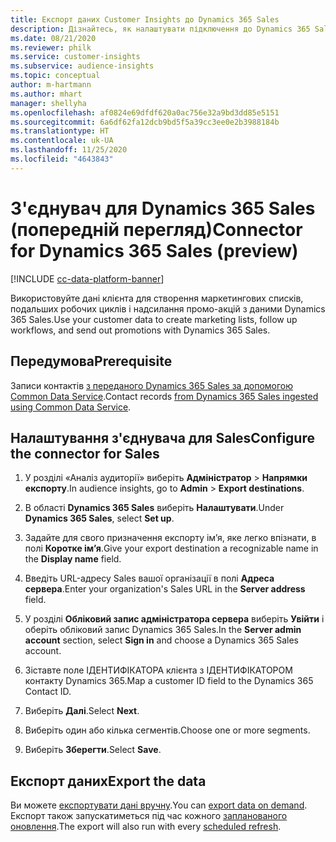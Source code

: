 ```yaml
---
title: Експорт даних Customer Insights до Dynamics 365 Sales
description: Дізнайтесь, як налаштувати підключення до Dynamics 365 Sales.
ms.date: 08/21/2020
ms.reviewer: philk
ms.service: customer-insights
ms.subservice: audience-insights
ms.topic: conceptual
author: m-hartmann
ms.author: mhart
manager: shellyha
ms.openlocfilehash: af0824e69dfdf620a0ac756e32a9bd3dd85e5151
ms.sourcegitcommit: 6a6df62fa12dcb9bd5f5a39cc3ee0e2b3988184b
ms.translationtype: HT
ms.contentlocale: uk-UA
ms.lasthandoff: 11/25/2020
ms.locfileid: "4643843"
---
```

# <a name="connector-for-dynamics-365-sales-preview"></a><span data-ttu-id="2f25a-103">З'єднувач для Dynamics 365 Sales (попередній перегляд)</span><span class="sxs-lookup"><span data-stu-id="2f25a-103">Connector for Dynamics 365 Sales (preview)</span></span>

[!INCLUDE [cc-data-platform-banner](../includes/cc-data-platform-banner.md)]

<span data-ttu-id="2f25a-104">Використовуйте дані клієнта для створення маркетингових списків, подальших робочих циклів і надсилання промо-акцій з даними Dynamics 365 Sales.</span><span class="sxs-lookup"><span data-stu-id="2f25a-104">Use your customer data to create marketing lists, follow up workflows, and send out promotions with Dynamics 365 Sales.</span></span>

## <a name="prerequisite"></a><span data-ttu-id="2f25a-105">Передумова</span><span class="sxs-lookup"><span data-stu-id="2f25a-105">Prerequisite</span></span>

<span data-ttu-id="2f25a-106">Записи контактів [з переданого Dynamics 365 Sales за допомогою Common Data Service](connect-power-query.md).</span><span class="sxs-lookup"><span data-stu-id="2f25a-106">Contact records [from Dynamics 365 Sales ingested using Common Data Service](connect-power-query.md).</span></span>

## <a name="configure-the-connector-for-sales"></a><span data-ttu-id="2f25a-107">Налаштування з'єднувача для Sales</span><span class="sxs-lookup"><span data-stu-id="2f25a-107">Configure the connector for Sales</span></span>

1. <span data-ttu-id="2f25a-108">У розділі «Аналіз аудиторії» виберіть **Адміністратор** > **Напрямки експорту**.</span><span class="sxs-lookup"><span data-stu-id="2f25a-108">In audience insights, go to **Admin** > **Export destinations**.</span></span>

1. <span data-ttu-id="2f25a-109">В області **Dynamics 365 Sales** виберіть **Налаштувати**.</span><span class="sxs-lookup"><span data-stu-id="2f25a-109">Under **Dynamics 365 Sales**, select **Set up**.</span></span>

1. <span data-ttu-id="2f25a-110">Задайте для свого призначення експорту ім’я, яке легко впізнати, в полі **Коротке ім’я**.</span><span class="sxs-lookup"><span data-stu-id="2f25a-110">Give your export destination a recognizable name in the **Display name** field.</span></span>

1. <span data-ttu-id="2f25a-111">Введіть URL-адресу Sales вашої організації в полі **Адреса сервера**.</span><span class="sxs-lookup"><span data-stu-id="2f25a-111">Enter your organization's Sales URL in the **Server address** field.</span></span>

1. <span data-ttu-id="2f25a-112">У розділі **Обліковий запис адміністратора сервера** виберіть **Увійти** і оберіть обліковий запис Dynamics 365 Sales.</span><span class="sxs-lookup"><span data-stu-id="2f25a-112">In the **Server admin account** section, select **Sign in** and choose a Dynamics 365 Sales account.</span></span>

1. <span data-ttu-id="2f25a-113">Зіставте поле ІДЕНТИФІКАТОРА клієнта з ІДЕНТИФІКАТОРОМ контакту Dynamics 365.</span><span class="sxs-lookup"><span data-stu-id="2f25a-113">Map a customer ID field to the Dynamics 365 Contact ID.</span></span>

1. <span data-ttu-id="2f25a-114">Виберіть **Далі**.</span><span class="sxs-lookup"><span data-stu-id="2f25a-114">Select **Next**.</span></span>

1. <span data-ttu-id="2f25a-115">Виберіть один або кілька сегментів.</span><span class="sxs-lookup"><span data-stu-id="2f25a-115">Choose one or more segments.</span></span>

1. <span data-ttu-id="2f25a-116">Виберіть **Зберегти**.</span><span class="sxs-lookup"><span data-stu-id="2f25a-116">Select **Save**.</span></span>

## <a name="export-the-data"></a><span data-ttu-id="2f25a-117">Експорт даних</span><span class="sxs-lookup"><span data-stu-id="2f25a-117">Export the data</span></span>

<span data-ttu-id="2f25a-118">Ви можете [експортувати дані вручну](export-destinations.md).</span><span class="sxs-lookup"><span data-stu-id="2f25a-118">You can [export data on demand](export-destinations.md).</span></span> <span data-ttu-id="2f25a-119">Експорт також запускатиметься під час кожного [запланованого оновлення](system.md#schedule-tab).</span><span class="sxs-lookup"><span data-stu-id="2f25a-119">The export will also run with every [scheduled refresh](system.md#schedule-tab).</span></span>
